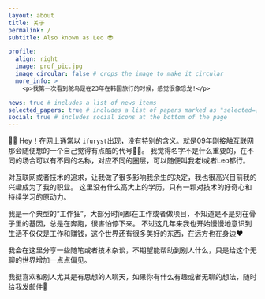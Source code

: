 ```yaml
---
layout: about
title: 关于
permalink: /
subtitle: Also known as Leo 😎

profile:
  align: right
  image: prof_pic.jpg
  image_circular: false # crops the image to make it circular
  more_info: >
    <p>我第一次看到鸵鸟是在23年在韩国旅行的时候，感觉很像恐龙!</p>

news: true # includes a list of news items
selected_papers: true # includes a list of papers marked as "selected={true}"
social: true # includes social icons at the bottom of the page
---
```


👋🏼 Hey！在网上通常以 `ifuryst`出现，没有特别的含义。就是09年刚接触互联网那会随便想的一个自己觉得有点酷的代号😶‍🌫️。
我觉得名字不是什么重要的，在不同的场合可以有不同的名称，对应不同的圈层，可以随便叫我老i或者Leo都行。

对互联网或者技术的追求，让我做了很多影响我余生的决定，我也很高兴目前我的兴趣成为了我的职业。
这里没有什么高大上的学历，只有一颗对技术的好奇心和持续学习的原动力。

我是一个典型的“工作狂”，大部分时间都在工作或者做项目，不知道是不是刻在骨子里的基因，总是在奔跑，很害怕停下来。
不过这几年来我也开始慢慢地意识到生活不仅仅是工作和赚钱，这个世界还有很多美好的东西，在远方也在身边❤️

我会在这里分享一些随笔或者技术杂谈，不期望能帮助到别人什么，只是给这个无聊的世界增加一点点偏见。

我挺喜欢和别人尤其是有思想的人聊天，如果你有什么有趣或者无聊的想法，随时给我发邮件👹
